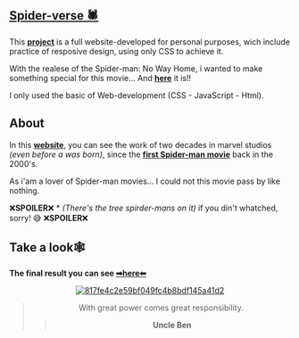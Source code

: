 ## [Spider-verse 🕷](https://bumboobee.github.io/Full-Spider-Verse/)

This **[project](https://bumboobee.github.io/Full-Spider-Verse/)** is a full website-developed for personal purposes, wich include practice of resposive design, using only CSS to achieve it. 

With the realese of the Spider-man: No Way Home, i wanted to make something special for this movie... And **[here](https://bumboobee.github.io/Full-Spider-Verse/)** it is!! 

I only used the basic of Web-development (CSS - JavaScript - Html).

## About 

In this **[website](https://bumboobee.github.io/Full-Spider-Verse/)**, you can see the work of two decades in marvel studios *(even before a was born)*, since the **[first Spider-man movie](https://en.wikipedia.org/wiki/Spider-Man_(2002_film))** back in the 2000's.

As i'am a lover of Spider-man movies... I could not this movie pass by like nothing.

❌**SPOILER**❌ * *(There's the tree spirder-mans on it)* if you din't whatched, sorry! 😅 ❌**SPOILER**❌

## Take a look🕸

 **The final result you can see [➡here⬅](https://bumboobee.github.io/Full-Spider-Verse/)**
 
<div align="center">

 [![817fe4c2e59bf049fc4b8bdf145a41d2](https://c.tenor.com/mB814cspqZoAAAAC/spider-man-no-way-home-no-way-home.gif)]((https://bumboobee.github.io/Full-Spider-Verse/))

 > With great power comes great responsibility.
 >> **Uncle Ben**
<div \> 
